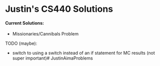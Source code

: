 # Justin's CS440 Solutions

#### Current Solutions:
* Missionaries/Cannibals Problem


TODO (maybe):
* switch to using a switch instead of an if statement for MC results (not super important)# JustinAimaProblems
